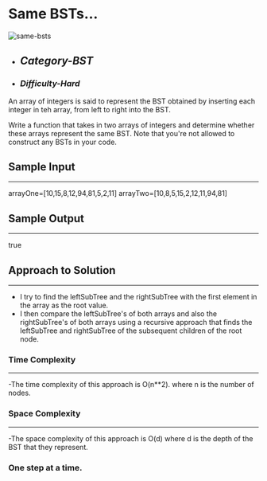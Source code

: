 # Same BSTs...
![same-bsts](https://github.com/belisky/AlgoMornings/assets/61013338/4ab83c46-0328-4de8-bfe1-81c7be81f27d)


- ## **_Category-BST_**
- ### **_Difficulty-Hard_**

An array of integers is said to represent the BST obtained by inserting each integer in teh array, from left to right into the BST.

Write a function that takes in two arrays of integers and determine whether these arrays represent the same BST. Note that you're not allowed to construct any BSTs in your code.

## Sample Input

---

arrayOne=[10,15,8,12,94,81,5,2,11]
arrayTwo=[10,8,5,15,2,12,11,94,81]

## Sample Output

---

true

## Approach to Solution

---

- I try to find the leftSubTree and the rightSubTree with the first element in the array as the root value.
- I then compare the leftSubTree's of both arrays and also the rightSubTree's of both arrays using a recursive approach that finds the leftSubTree and rightSubTree of the subsequent children of the root node.

### Time Complexity

---

-The time complexity of this approach is O(n\*\*2). where n is the number of nodes.

### Space Complexity

---

-The space complexity of this approach is O(d) where d is the depth of the BST that they represent.

### One step at a time.
